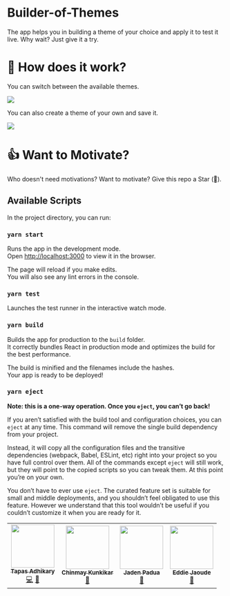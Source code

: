 # Builder-of-Themes

The app helps you in building a theme of your choice and apply it to test it live. Why wait? Just give it a try.

# 🤔 How does it work?

You can switch between the available themes.

<img src='static/Demo_1.gif' art='switch' />

You can also create a theme of your own and save it.

<img src='static/Demo_2.gif' art='save' />

# 👍 Want to Motivate?

Who doesn't need motivations? Want to motivate? Give this repo a Star (🌟).

## Available Scripts

In the project directory, you can run:

### `yarn start`

Runs the app in the development mode.<br />
Open [http://localhost:3000](http://localhost:3000) to view it in the browser.

The page will reload if you make edits.<br />
You will also see any lint errors in the console.

### `yarn test`

Launches the test runner in the interactive watch mode.<br />

### `yarn build`

Builds the app for production to the `build` folder.<br />
It correctly bundles React in production mode and optimizes the build for the best performance.

The build is minified and the filenames include the hashes.<br />
Your app is ready to be deployed!


### `yarn eject`

**Note: this is a one-way operation. Once you `eject`, you can’t go back!**

If you aren’t satisfied with the build tool and configuration choices, you can `eject` at any time. This command will remove the single build dependency from your project.

Instead, it will copy all the configuration files and the transitive dependencies (webpack, Babel, ESLint, etc) right into your project so you have full control over them. All of the commands except `eject` will still work, but they will point to the copied scripts so you can tweak them. At this point you’re on your own.

You don’t have to ever use `eject`. The curated feature set is suitable for small and middle deployments, and you shouldn’t feel obligated to use this feature. However we understand that this tool wouldn’t be useful if you couldn’t customize it when you are ready for it.

<table>
  <tr>
    <td align="center"><a href="https://tapasadhikary.com"><img src="https://avatars.githubusercontent.com/u/3633137?v=4?s=100" width="100px;" alt=""/><br /><sub><b>Tapas Adhikary</b></sub></a><br /><a href="https://github.com/atapas/theme-builder/commits?author=atapas" title="Code">💻</a> <a href="#blog-atapas" title="Blogposts">📝</a></td>
    <td align="center"><a href="https://github.com/chinmaykunkikar"><img src="https://avatars.githubusercontent.com/u/6230769?v=4?s=100" width="100px;" alt=""/><br /><sub><b>Chinmay Kunkikar</b></sub></a><br /><a href="https://github.com/atapas/theme-builder/issues?q=author%3Achinmaykunkikar" title="Bug reports">🐛</a></td>
    <td align="center"><a href="http://jadenpadua.com"><img src="https://avatars.githubusercontent.com/u/46204970?v=4?s=100" width="100px;" alt=""/><br /><sub><b>Jaden Padua</b></sub></a><br /><a href="https://github.com/atapas/theme-builder/commits?author=jadenpadua" title="Documentation">📖</a></td>
    <td align="center"><a href="http://youtube.com/eddiejaoude?sub_confirmation=1"><img src="https://avatars.githubusercontent.com/u/624760?v=4?s=100" width="100px;" alt=""/><br /><sub><b>Eddie Jaoude</b></sub></a><br /><a href="https://github.com/atapas/theme-builder/issues?q=author%3Aeddiejaoude" title="Bug reports">🐛</a></td>
  </tr>
</table>
